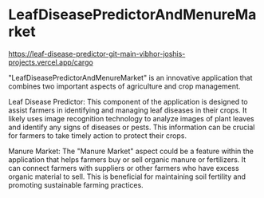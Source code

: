 # LeafDiseasePredictorAndMenureMarket

https://leaf-disease-predictor-git-main-vibhor-joshis-projects.vercel.app/cargo

"LeafDiseasePredictorAndMenureMarket" is an innovative application that combines two important aspects of agriculture and crop management.

Leaf Disease Predictor: This component of the application is designed to assist farmers in identifying and managing leaf diseases in their crops. It likely uses image recognition technology to analyze images of plant leaves and identify any signs of diseases or pests. This information can be crucial for farmers to take timely action to protect their crops.

Manure Market: The "Manure Market" aspect could be a feature within the application that helps farmers buy or sell organic manure or fertilizers. It can connect farmers with suppliers or other farmers who have excess organic material to sell. This is beneficial for maintaining soil fertility and promoting sustainable farming practices.
